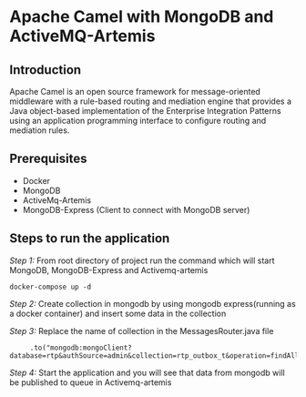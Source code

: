 # Apache Camel with MongoDB and ActiveMQ-Artemis

## Introduction
Apache Camel is an open source framework for message-oriented middleware with a rule-based routing and mediation engine that provides a Java object-based implementation of the Enterprise Integration Patterns using an application programming interface to configure routing and mediation rules.

## Prerequisites
- Docker
- MongoDB
- ActiveMq-Artemis
- MongoDB-Express (Client to connect with MongoDB server)


## Steps to run the application

_Step 1:_ From root directory of project run the command which will start MongoDB, MongoDB-Express and Activemq-artemis

```
docker-compose up -d
```

_Step 2:_ Create collection in mongodb by using mongodb express(running as a docker container) and insert some data in the collection 

_Step 3:_ Replace the name of collection in the MessagesRouter.java file
```
     .to("mongodb:mongoClient?database=rtp&authSource=admin&collection=rtp_outbox_t&operation=findAll")
```

_Step 4:_ Start the application and you will see that data from mongodb will be published to queue in Activemq-artemis
